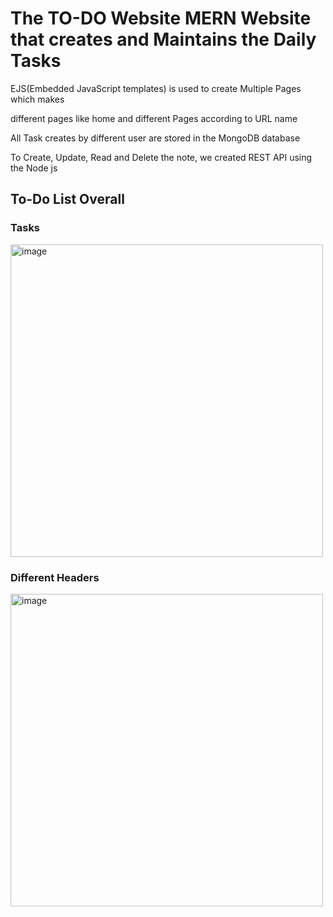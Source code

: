 <h1>The TO-DO Website MERN Website that creates and Maintains the Daily Tasks</h1>
  
<p>EJS(Embedded JavaScript templates) is used to create Multiple Pages which makes</p>
<p>different pages like home and different Pages according to URL name</p>
<p>All Task creates by different user are stored in the MongoDB database</p>
<p>To Create, Update, Read and Delete the note, we created REST API using the Node js</p>

<h2>To-Do List Overall</h2>
  
 <h3>Tasks</h3>
 <img width="500" alt="image" src="https://user-images.githubusercontent.com/91155068/190910978-833c0c65-bf7a-4804-809a-f51a1ba2a68a.png">
 <H3>Different Headers</H3>
 <img width="500" alt="image" src="https://user-images.githubusercontent.com/91155068/190911226-690c3111-bc61-49b7-bae0-0a18180c321c.png">

